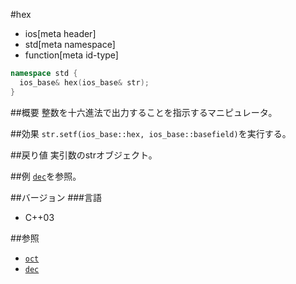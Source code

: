 #hex
* ios[meta header]
* std[meta namespace]
* function[meta id-type]

```cpp
namespace std {
  ios_base& hex(ios_base& str);
}
```

##概要
整数を十六進法で出力することを指示するマニピュレータ。

##効果
`str.setf(ios_base::hex, ios_base::basefield)`を実行する。

##戻り値
実引数のstrオブジェクト。

##例
[`dec`](./dec.md)を参照。

##バージョン
###言語
- C++03

##参照
- [`oct`](./oct.md)
- [`dec`](./dec.md)
